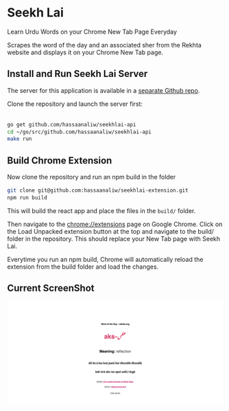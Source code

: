 # Seekh Lai
Learn Urdu Words on your Chrome New Tab Page Everyday

Scrapes the word of the day and an associated sher from the Rekhta website
and displays it on your Chrome New Tab page.

## Install and Run Seekh Lai Server

The server for this application is available in a [separate Github repo](https://github.com/hassaanaliw/seekhlai-api).

Clone the repository and launch the server first:

``` bash

go get github.com/hassaanaliw/seekhlai-api
cd ~/go/src/github.com/hassaanaliw/seekhlai-api
make run

```

## Build Chrome Extension

Now clone the repository and run an npm build in the folder

``` bash
git clone git@github.com:hassaanaliw/seekhlai-extension.git
npm run build
```

This will build the react app and place the files in the ``build/`` folder.

Then navigate to the [chrome://extensions](chrome://extensions) page on Google Chrome. Click on the Load Unpacked extension button at the top and navigate to the build/ folder in the repository. This should replace your New Tab page with Seekh Lai. 

Everytime you run an npm build, Chrome will automatically reload the extension from the build folder and load the changes.



## Current ScreenShot

![v0.0.1](https://raw.githubusercontent.com/hassaanaliw/seekhlai-extension/master/screens/v0.0.2.png)
